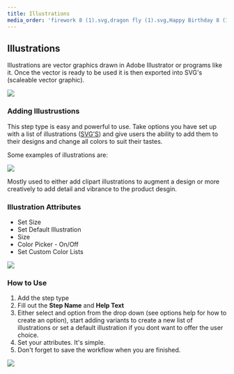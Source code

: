 ```yaml
---
title: Illustrations
media_order: 'firework 8 (1).svg,dragon fly (1).svg,Happy Birthday 8 (1).svg,Screen Shot 2020-09-24 at 3.39.19 pm.png,Screen Shot 2020-09-24 at 11.28.46 am.png,Screen Shot 2020-10-29 at 11.08.21 am.png,Screen Shot 2020-10-29 at 11.11.42 am.png'
---
```


## Illustrations

Illustrations are vector graphics drawn in Adobe Illustrator or programs like it. Once the vector is ready to be used it is then exported into SVG's (scaleable vector graphic).

![](https://help.spiff.com.au/user/pages/04.Spiff-Concepts/04.step-types/03.add-illustrations/Screen%20Shot%202020-09-24%20at%203.39.19%20pm.png)

### Adding Illustrustions

This step type is easy and powerful to use. Take options you have set up with a list of illustrations ([SVG'S](https://en.wikipedia.org/wiki/Scalable_Vector_Graphics)) and give users the ability to add them to their designs and change all colors to suit their tastes.

Some examples of illustrations are:

![](https://help.spiff.com.au/user/pages/04.Spiff-Concepts/04.step-types/03.add-illustrations/Screen%20Shot%202020-10-29%20at%2011.08.21%20am.png)

Mostly used to either add clipart illustrations to augment a design or more creatively to add detail and vibrance to the product desgin. 

### Illustration Attributes

- Set Size
- Set Default Illustration
- Size
- Color Picker - On/Off 
- Set Custom Color Lists

![](https://help.spiff.com.au/user/pages/04.Spiff-Concepts/04.step-types/03.add-illustrations/Screen%20Shot%202020-10-29%20at%2011.11.42%20am.png)

### How to Use

1. Add the step type 
2. Fill out the **Step Name** and **Help Text**
3. Either select and option from the drop down (see options help for how to create an option), start adding variants to create a new list of illustrations or set a default illustration if you dont want to offer the user choice. 
4. Set your attributes. It's simple. 
5. Don't forget to save the workflow when you are finished.

![](https://help.spiff.com.au/user/pages/04.Spiff-Concepts/04.step-types/03.add-illustrations/Screen%20Shot%202020-10-29%20at%2011.14.53%20am.png)

